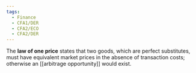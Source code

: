 ```yaml
---
tags:
  - Finance
  - CFA1/DER
  - CFA2/ECO
  - CFA2/DER
---
```

The **law of one price** states that two goods, which are perfect substitutes, must have equivalent market prices in the absence of transaction costs; otherwise an [[arbitrage opportunity]] would exist.